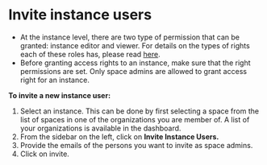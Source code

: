 # Invite instance users

* At the instance level, there are two type of permission that can be granted: instance editor and viewer. For details on the types of rights each of these roles has, please read [here](../data-organization/instances.md). 
* Before granting access rights to an instance, make sure that the right permissions are set. Only space admins are allowed to grant access right for an instance.

**To invite a new instance user:**

1. Select an instance. This can be done by first selecting a space from the list of spaces in one of the organizations you are member of. A list of your organizations is available in the dashboard. 
2. From the sidebar on the left, click on **Invite Instance Users.** 
3. Provide the emails of the persons you want to invite as space admins. 
4. Click on invite.

